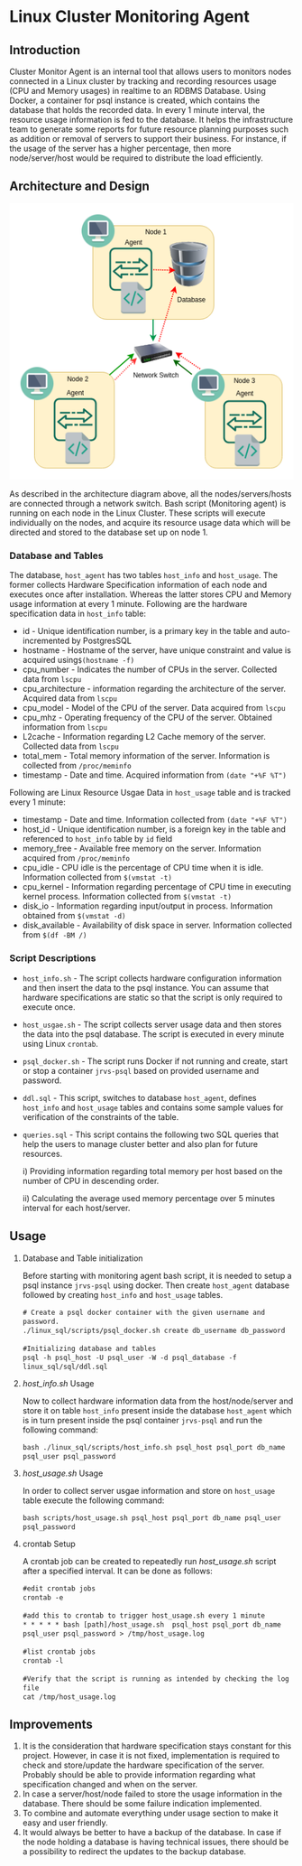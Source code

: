 # Linux Cluster Monitoring Agent

## Introduction
Cluster Monitor Agent is an internal tool that allows users to monitors nodes connected in a Linux cluster by tracking and recording resources usage (CPU and Memory usages) in realtime to an RDBMS Database. Using Docker, a container for psql instance is created, which contains the database that holds the recorded data. In every 1 minute interval, the resource usage information is fed to the database. It helps the infrastructure team to generate some reports for future resource planning purposes such as addition or removal of servers to support their business. For instance, if the usage of the server has a higher percentage, then more node/server/host would be required to distribute the load efficiently.

## Architecture and Design
   ![Cluster Diagram](./assets/Cluster_Diagram_final.png)
   
As described in the architecture diagram above, all the nodes/servers/hosts are connected through a network switch. Bash script (Monitoring agent) is running on each node in the Linux Cluster. These scripts will execute individually on the nodes, and acquire its resource usage data which will be directed and stored to the database set up on node 1. 
### Database and Tables
The database, `host_agent` has two tables `host_info` and `host_usage`. The former collects Hardware Specification information of each node and executes once after installation. Whereas the latter stores CPU and Memory usage information at every 1 minute. Following are the hardware specification data in `host_info` table:
 * id - Unique identification number, is a primary key in the table and auto-incremented by PostgresSQL
 * hostname - Hostname of the server, have unique constraint and value is acquired using`$(hostname -f)`
 * cpu_number - Indicates the number of CPUs in the server. Collected data from `lscpu`
 * cpu_architecture - information regarding the architecture of the server. Acquired data from `lscpu`
 * cpu_model - Model of the CPU of the server. Data acquired from `lscpu`
 * cpu_mhz - Operating frequency of the CPU of the server. Obtained information from `lscpu`
 * L2cache - Information regarding L2 Cache memory of the server. Collected data from `lscpu`
 * total_mem - Total memory information of the server. Information is collected from `/proc/meminfo`
 * timestamp - Date and time. Acquired information from `(date "+%F %T")`

Following are Linux Resource Usgae Data in `host_usage` table and is tracked every 1 minute:
 * timestamp - Date and time. Information collected from `(date "+%F %T")`
 * host_id - Unique identification number, is a foreign key in the table and referenced to `host_info` table by `id` field
 * memory_free - Available free memory on the server. Information acquired from `/proc/meminfo`
 * cpu_idle - CPU idle is the percentage of CPU time when it is idle. Information collected from `$(vmstat -t)`
 * cpu_kernel - Information regarding percentage of CPU time in executing kernel process. Information collected from `$(vmstat -t)`
 * disk_io - Information regarding input/output in process. Information obtained from `$(vmstat -d)`
 * disk_available - Availability of disk space in server. Information collected from `$(df -BM /)`

### Script Descriptions
  * `host_info.sh` - The script collects hardware configuration information and then insert the data to the psql instance. You can assume that hardware specifications are static so that the script is only required to execute once. 
  * `host_usgae.sh` - The script collects server usage data and then stores the data into the psql database. The script is executed in every minute using Linux `crontab`. 
  * `psql_docker.sh` - The script runs Docker if not running and create, start or stop a container `jrvs-psql` based on provided username and password.
  * `ddl.sql` - This script, switches to database `host_agent`, defines `host_info` and `host_usage` tables and contains some sample values for verification of the constraints of the table.
  * `queries.sql` - This script contains the following two SQL queries that help the users to manage cluster better and also plan for future resources.
  
       i) Providing information regarding total memory per host based on the number of CPU in descending order.
       
       ii) Calculating the average used memory percentage over 5 minutes interval for each host/server.

## Usage
1) Database and Table initialization

   Before starting with monitoring agent bash script, it is needed to setup a psql instance `jrvs-psql` using docker. Then create `host_agent` database followed by creating `host_info` and `host_usage` tables.
   ```
   # Create a psql docker container with the given username and password.
   ./linux_sql/scripts/psql_docker.sh create db_username db_password
   
   #Initializing database and tables
   psql -h psql_host -U psql_user -W -d psql_database -f linux_sql/sql/ddl.sql
   ```
2) *host_info.sh* Usage

   Now to collect hardware information data from the host/node/server and store it on table `host_info` present inside the database `host_agent` which is in turn present inside the psql container `jrvs-psql` and  run the following command: 
   ```
   bash ./linux_sql/scripts/host_info.sh psql_host psql_port db_name psql_user psql_password
   ```
3) *host_usage.sh* Usage

   In order to collect server usgae information and store on `host_usage` table execute the following command:
   ```
   bash scripts/host_usage.sh psql_host psql_port db_name psql_user psql_password
   ```  
4) crontab Setup

   A crontab job can be created to repeatedly run *host_usage.sh* script after a specified interval. It can be done as follows:
   ```
   #edit crontab jobs
   crontab -e
   
   #add this to crontab to trigger host_usage.sh every 1 minute
   * * * * * bash [path]/host_usage.sh  psql_host psql_port db_name psql_user psql_password > /tmp/host_usage.log
   
   #list crontab jobs
   crontab -l
   
   #Verify that the script is running as intended by checking the log file
   cat /tmp/host_usage.log
   ```
## Improvements 
1) It is the consideration that hardware specification stays constant for this project. However, in case it is not fixed, implementation is required to check and store/update the hardware specification of the server. Probably should be able to provide information regarding what specification changed and when on the server.
2) In case a server/host/node failed to store the usage information in the database. There should be some failure indication implemented.
3) To combine and automate everything under usage section to make it easy and user friendly.
4) It would always be better to have a backup of the database. In case if the node holding a database is having technical issues, there should be a possibility to redirect the updates to the backup database.